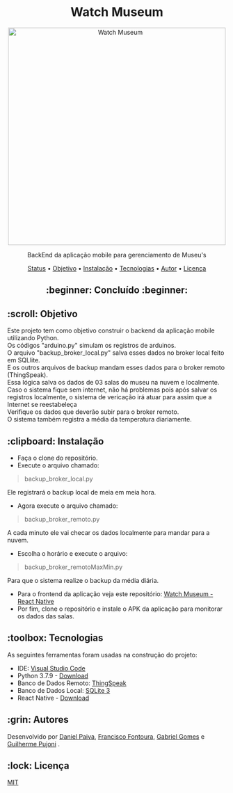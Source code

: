 <h1 align="center">Watch Museum</h1>

<p align="center">
  <a href="#">
    <img src="https://raw.githubusercontent.com/danhpaiva/watch-museum-react-native/main/logo/Watch-Museum.png" width="500" alt="Watch Museum">
  </a>
</p>
<p align="center">
    BackEnd da aplicação mobile para gerenciamento de Museu's
</p>

<p align="center">
 <a href="#status">Status</a> • 
 <a href="#objetivo">Objetivo</a> •
 <a href="#instalacao">Instalação</a> • 
 <a href="#tecnologias">Tecnologias</a> • 
 <a href="#autor">Autor</a> • 
 <a href="#licenca">Licença</a> 
</p>

<h2 align="center" id=status> 
	:beginner: Concluído :beginner:
</h2>

<h2 id=objetivo>:scroll: Objetivo</h2>

Este projeto tem como objetivo construir o backend da aplicação mobile utilizando Python.<br>
Os códigos "arduino.py" simulam os registros de arduinos.<br>
O arquivo "backup_broker_local.py" salva esses dados no broker local feito em SQLlite.<br>
E os outros arquivos de backup mandam esses dados para o broker remoto (ThingSpeak). <br>
Essa lógica salva os dados de 03 salas do museu na nuvem e localmente.<br>
Caso o sistema fique sem internet, não há problemas pois após salvar os registros localmente, o sistema de vericação irá atuar para assim que a Internet se reestabeleça<br>
Verifique os dados que deverão subir para o broker remoto.<br>
O sistema também registra a média da temperatura diariamente.

<h2 id=instalacao>:clipboard: Instalação</h2>

* Faça o clone do repositório.
* Execute o arquivo chamado:
> backup_broker_local.py

Ele registrará o backup local de meia em meia hora.<br>
* Agora execute o arquivo chamado:
> backup_broker_remoto.py

A cada minuto ele vai checar os dados localmente para mandar para a nuvem.

* Escolha o horário e execute o arquivo:
> backup_broker_remotoMaxMin.py

Para que o sistema realize o backup da média diária.

* Para o frontend da aplicação veja este repositório: 
[Watch Museum - React Native](https://github.com/danhpaiva/watch-museum-react-native)<br>
* Por fim, clone o repositório e instale o APK da aplicação para monitorar os dados das salas.<br>

<h2 id=tecnologias>:toolbox: Tecnologias</h2>

As seguintes ferramentas foram usadas na construção do projeto:

- IDE: <a href="https://code.visualstudio.com/">Visual Studio Code</a>
- Python 3.7.9 - <a href="https://www.python.org/downloads/release/python-379/"> Download </a>
- Banco de Dados Remoto: <a href="https://thingspeak.com/">ThingSpeak</a>
- Banco de Dados Local: <a href="https://www.sqlite.org/download.html">SQLite 3</a>
- React Native - <a href="https://reactnative.dev/"> Download </a>

<h2 id=autor>:grin: Autores</h2>

Desenvolvido por <a href="https://www.linkedin.com/in/danhpaiva/" target="_blank">Daniel Paiva</a>,
<a href="https://www.linkedin.com/in/francisco-fontoura/" target="_blank">Francisco Fontoura</a>,
<a href="https://github.com/gab-gomes" target="_blank">Gabriel Gomes</a> e 
<a href="https://www.linkedin.com/in/guilhermepujoni/" target="_blank">Guilherme Pujoni</a> .

<h2 id=licenca>:lock: Licença</h2>
<a href="https://github.com/danhpaiva/login-csharp-sqlServer/blob/master/LICENSE" target="_blank">MIT</a>
